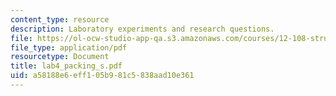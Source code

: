 ```yaml
---
content_type: resource
description: Laboratory experiments and research questions.
file: https://ol-ocw-studio-app-qa.s3.amazonaws.com/courses/12-108-structure-of-earth-materials-fall-2004/a58188e6eff105b981c5838aad10e361_lab4_packing_s.pdf
file_type: application/pdf
resourcetype: Document
title: lab4_packing_s.pdf
uid: a58188e6-eff1-05b9-81c5-838aad10e361
---
```

